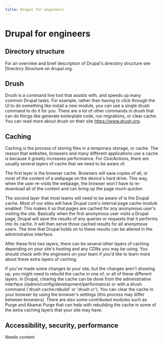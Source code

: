 ```yaml
---
title: Drupal for engineers
---
```


# Drupal for engineers

## Directory structure

For an overview and brief description of Drupal's directory structure see Directory Structure on drupal.org.

## Drush

Drush is a command line tool that assists with, and speeds up many common Drupal tasks. For example, rather than having to click through the UI to do something like install a new module, you can use a single drush command to do it for you. There are a lot of other commands in drush that can do things like generate boilerplate code, run migrations, or clear cache. You can read more about drush on their site https://www.drush.org.

## Caching

Caching is the process of storing files in a temporary storage, or cache. The reason that websites, browsers and many different applications use a cache is because it greatly increases performance. For CivicActions, there are usually several layers of cache that we need to be aware of.

The first layer is the browser cache. Browsers will save copies of all, or most of the content of a webpage on the device's hard drive. This way, when the user re-visits the webpage, the browser won't have to re-download all of the content and can bring up the page much quicker.

The second layer that most teams will need to be aware of is the Drupal cache. Most of our sites will have Drupal core's internal page cache module enabled. This makes it so that pages are cached for any anonymous user's visiting the site. Basically when the first anonymous user visits a Drupal page, Drupal will save the results of any queries or requests that it performs into its cache. It will then serve those cached results for all anonymous users. The time that Drupal holds on to these results can be altered in the administrative interface.

After these first two layers, there can be several other layers of caching depending on your site's hosting and any CDNs you may be using. You should check with the engineers on your team if you'd like to learn more about these extra layers of caching.

If you've made some changes to your site, but the changes aren't showing up, you might need to rebuild the cache in one of, or all of these different layers. In Drupal, clearing the cache can be done from the administrative interface (/admin/config/development/performance) or with a drush command ('drush cache:rebuild' or 'drush cr'). You can clear the cache in your browser by using the browser's settings (this process may differ between browsers). There are also some contributed modules such as Purge and Akamai Purge that can help with rebuilding the cache in some of the extra caching layers that your site may have.

## Accessibility, security, performance

Needs content
